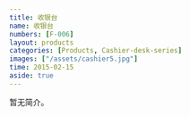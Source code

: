 ```yaml
---
title: 收银台
name: 收银台
numbers: [F-006]
layout: products
categories: [Products, Cashier-desk-series]
images: ["/assets/cashier5.jpg"]
time: 2015-02-15
aside: true
---
```


暂无简介。